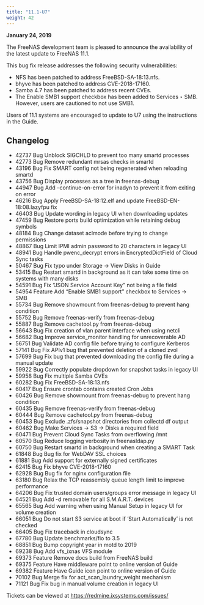 ```yaml
---
title: "11.1-U7"
weight: 42
---
```


**January 24, 2019**

The FreeNAS development team is pleased to announce the availability of the latest update to FreeNAS 11.1.

This bug fix release addresses the following security vulnerabilities:

* NFS has been patched to address FreeBSD-SA-18:13.nfs.
* bhyve has been patched to address CVE-2018-17160.
* Samba 4.7 has been patched to address recent CVEs.
* The Enable SMB1 support checkbox has been added to Services ‣ SMB. However, users are cautioned to not use SMB1.

Users of 11.1 systems are encouraged to update to U7 using the instructions in the Guide.
 
## Changelog

+ 42737	Bug	Unblock SIGCHLD to prevent too many smartd processes
+ 42773	Bug	Remove redundant mrsas checks in smartd
+ 43196	Bug	Fix SMART config not being regenerated when reloading smartd
+ 43756	Bug	Display processes as a tree in freenas-debug
+ 44947	Bug	Add –continue-on-error for inadyn to prevent it from exiting on error
+ 46216	Bug	Apply FreeBSD-SA-18:12.elf and update FreeBSD-EN-18:08.lazyfpu fix
+ 46403	Bug	Update wording in legacy UI when downloading updates
+ 47459	Bug	Restore ports build optimization while retaining debug symbols
+ 48184	Bug	Change dataset aclmode before trying to change permissions
+ 48867	Bug	Limit IPMI admin password to 20 characters in legacy UI
+ 48941	Bug	Handle pwenc_decrypt errors in EncryptedDictField of Cloud Sync tasks
+ 50467	Bug	Fix typo under Storage -> View Disks in Guide
+ 53415	Bug	Restart smartd in background as it can take some time on systems with many disks
+ 54591	Bug	Fix “JSON Service Account Key” not being a file field
+ 54954	Feature	Add “Enable SMB1 support” checkbox to Services -> SMB
+ 55734	Bug	Remove showmount from freenas-debug to prevent hang condition
+ 55752	Bug	Remove freenas-verify from freenas-debug
+ 55887	Bug	Remove cachetool.py from freenas-debug
+ 56643	Bug	Fix creation of vlan parent interface when using netcli
+ 56682	Bug	Improve service_monitor handling for unrecoverable AD
+ 56751	Bug	Validate AD config file before trying to configure Kerberos
+ 57141	Bug	Fix APIv1 bug that prevented deletion of a cloned zvol
+ 57699	Bug	Fix bug that prevented downloading the config file during a manual update
+ 59922	Bug	Correctly populate dropdown for snapshot tasks in legacy UI
+ 59958	Bug	Fix multiple Samba CVEs
+ 60282	Bug	Fix FreeBSD-SA-18:13.nfs
+ 60417	Bug	Ensure crontab contains created Cron Jobs
+ 60426	Bug	Remove showmount from freenas-debug to prevent hang condition
+ 60435	Bug	Remove freenas-verify from freenas-debug
+ 60444	Bug	Remove cachetool.py from freenas-debug
+ 60453	Bug	Exclude .zfs/snapshot directories from collectd df output
+ 60462	Bug	Make Services -> S3 -> Disks a required field
+ 60471	Bug	Prevent Cloud Sync Tasks from overflowing /mnt
+ 60570	Bug	Reduce logging verbosity in freenasldap.py
+ 60750	Bug	Restart smartd in background when creating a SMART Task
+ 61848	Bug	Bug fix for WebDAV SSL choices
+ 61881	Bug	Add support for externally signed certificates
+ 62415	Bug	Fix bhyve CVE-2018-17160
+ 62928	Bug	Bug fix for nginx configuration file
+ 63180	Bug	Relax the TCP reassembly queue length limit to improve performance
+ 64206	Bug	Fix trusted domain users/groups error message in legacy UI
+ 64521	Bug	Add -d removable for all S.M.A.R.T. devices
+ 65565	Bug	Add warning when using Manual Setup in legacy UI for volume creation
+ 66051	Bug	Do not start S3 service at boot if ‘Start Automatically’ is not checked
+ 66405	Bug	Fix traceback in cloudsync
+ 67780	Bug	Update benchmarks/fio to 3.5
+ 68851	Bug	Bump copyright year in motd to 2019
+ 69238	Bug	Add vfs_ixnas VFS module
+ 69373	Feature	Remove docs build from FreeNAS build
+ 69375	Feature	Have middleware point to online version of Guide
+ 69382	Feature	Have Guide icon point to online version of Guide
+ 70102	Bug	Merge fix for act_scan_laundry_weight mechanism
+ 71121	Bug	Fix bug in manual volume creation in legacy UI

Tickets can be viewed at https://redmine.ixsystems.com/issues/
